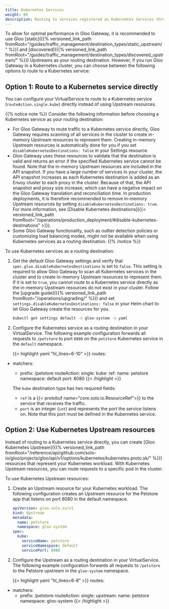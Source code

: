 ```yaml
---
title: Kubernetes Services
weight: 80
description: Routing to services registered as Kubernetes Services through the API
---
```


To allow for optimal performance in Gloo Gateway, it is recommended to use Gloo [static]({{% versioned_link_path fromRoot="/guides/traffic_management/destination_types/static_upstream/" %}}) and [discovered]({{% versioned_link_path fromRoot="/guides/traffic_management/destination_types/discovered_upstream/" %}}) Upstreams as your routing destination. However, if you run Gloo Gateway in a Kubernetes cluster, you can choose between the following options to route to a Kubernetes service: 

## Option 1: Route to a Kubernetes service directly

You can configure your VirtualService to route to a Kubernetes service (`routeAction.single.kube`) directly instead of using Upstream resources.

{{% notice note %}}
Consider the following information before choosing a Kubernetes service as your routing destination: 
- For Gloo Gateway to route traffic to a Kubernetes service directly, Gloo Gateway requires scanning of all services in the cluster to create in-memory Upstream resources to represent them. Creating in-memory Upstream resources is automatically done for you if you set `disableKubernetesDestinations: false` in your Settings resource. 
- Gloo Gateway uses these resources to validate that the destination is valid and returns an error if the specified Kubernetes service cannot be found. Note that the in-memory Upstream resources are included in the API snapshot. If you have a large number of services in your cluster, the API snapshot increases as each Kubernetes destination is added as an Envoy cluster to each proxy in the cluster. Because of that, the API snapshot and proxy size increase, which can have a negative impact on the Gloo Gateway translation and reconciliation time. In production deployments, it is therefore recommended to remove in-memory Upstream resources by setting `disableKubernetesDestinations: true`. For more information, see [Disable Kubernetes destinations]({{< versioned_link_path fromRoot="/operations/production_deployment/#disable-kubernetes-destinations" >}}). 
- Some Gloo Gateway functionality, such as outlier detection policies or customizing load balancing modes, might not be available when using Kubernetes services as a routing destination. 
{{% /notice %}}

To use Kubernetes services as a routing destination: 

1. Get the default Gloo Gateway settings and verify that `spec.gloo.disableKubernetesDestinations` is set to `false`. This setting is required to allow Gloo Gateway to scan all Kubernetes services in the cluster and to create in-memory Upstream resources to represent them. If it is set to `true`, you cannot route to a Kubernetes service directly as the in-memory Upstream resources do not exist in your cluster. Follow the [upgrade guide]({{% versioned_link_path fromRoot="/operations/upgrading/" %}}) and set `settings.disableKubernetesDestinations: false` in your Helm chart to let Gloo Gateway create the resources for you. 
   ```sh
   kubectl get settings default -n gloo-system -o yaml
   ```
2. Configure the Kubernetes service as a routing destination in your VirtualService. The following example configuration forwards all requests to `/petstore` to port `8080` on the `petstore` Kubernetes service in the `default` namespace.

   {{< highlight yaml "hl_lines=6-10" >}}
routes:
- matchers:
   - prefix: /petstore
  routeAction:
    single:
      kube:
        ref:
          name: petstore
          namespace: default
        port: 8080
   {{< /highlight >}}
  
   The `kube` destination type has two required fields:

   * `ref` is a {{< protobuf name="core.solo.io.ResourceRef">}} to the service that receives the traffic. 
   * `port` is an integer (`int`) and represents the port the service listens on. Note that this port must be defined in the Kubernetes service.
   

## Option 2: Use Kubernetes Upstream resources

Instead of routing to a Kubernetes service directly, you can create [Gloo Kubernetes Upstream]({{% versioned_link_path fromRoot="/reference/api/github.com/solo-io/gloo/projects/gloo/api/v1/options/kubernetes/kubernetes.proto.sk/" %}}) resources that represent your Kubernetes workload. With Kubernetes Upstream resources, you can route requests to a specific pod in the cluster. 

To use Kubernetes Upstream resources: 

1. Create an Upstream resource for your Kubernetes workload. The following configuration creates an Upstream resource for the Petstore app that listens on port 8080 in the default namespace. 
   ```yaml
   apiVersion: gloo.solo.io/v1
   kind: Upstream
   metadata:
     name: petstore
     namespace: gloo-system
   spec:
     kube:
       serviceName: petstore
       serviceNamespace: default
       servicePort: 8080
   ```
   
2. Configure the Upstream as a routing destination in your VirtualService. The following example configuration forwards all requests to `/petstore` to the Petstore upstream in the `gloo-system` namespace.

   {{< highlight yaml "hl_lines=6-8" >}}
routes:
- matchers:
   - prefix: /petstore
  routeAction:
    single:
      upstream:
        name: petstore
        namespace: gloo-system
   {{< /highlight >}}
